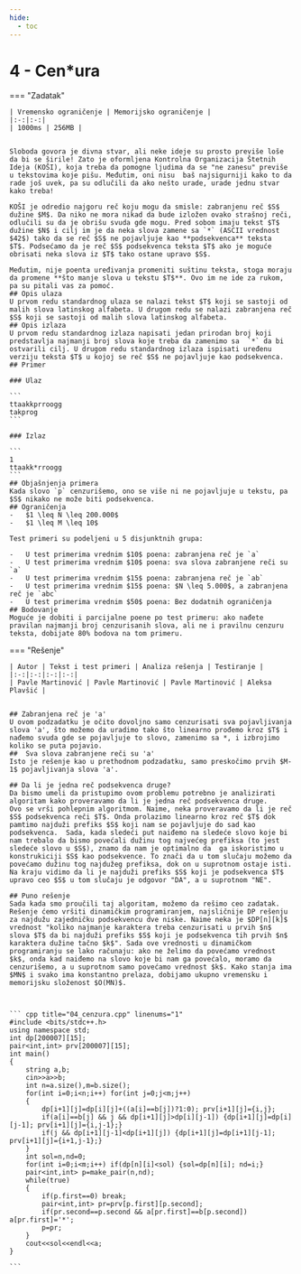 ```yaml
---
hide:
  - toc
---
```


# 4 - Cen*ura

=== "Zadatak"
	
	| Vremensko ograničenje | Memorijsko ograničenje |
	|:-:|:-:|
	| 1000ms | 256MB |
	
	
	Sloboda govora je divna stvar, ali neke ideje su prosto previše loše da bi se širile! Zato je oformljena Kontrolna Organizacija Štetnih Ideja (KOŠI), koja treba da pomogne ljudima da se "ne zanesu" previše u tekstovima koje pišu. Međutim, oni nisu  baš najsigurniji kako to da rade još uvek, pa su odlučili da ako nešto urade, urade jednu stvar kako treba!
	
	KOŠI je odredio najgoru reč koju mogu da smisle: zabranjenu reč $S$ dužine $M$. Da niko ne mora nikad da bude izložen ovako strašnoj reči, odlučili su da je obrišu svuda gde mogu. Pred sobom imaju tekst $T$ dužine $N$ i cilj im je da neka slova zamene sa `*` (ASCII vrednost $42$) tako da se reč $S$ ne pojavljuje kao **podsekvenca** teksta  $T$. Podsećamo da je reč $S$ podsekvenca teksta $T$ ako je moguće obrisati neka slova iz $T$ tako ostane upravo $S$.
	
	Međutim, nije poenta uređivanja promeniti suštinu teksta, stoga moraju da promene **što manje slova u tekstu $T$**. Ovo im ne ide za rukom, pa su pitali vas za pomoć.
	## Opis ulaza
	U prvom redu standardnog ulaza se nalazi tekst $T$ koji se sastoji od malih slova latinskog alfabeta. U drugom redu se nalazi zabranjena reč $S$ koji se sastoji od malih slova latinskog alfabeta.
	## Opis izlaza
	U prvom redu standardnog izlaza napisati jedan prirodan broj koji predstavlja najmanji broj slova koje treba da zamenimo sa  `*` da bi ostvarili cilj. U drugom redu standardnog izlaza ispisati uređenu verziju teksta $T$ u kojoj se reč $S$ ne pojavljuje kao podsekvenca.
	## Primer
	
	### Ulaz
	
	```
	ttaakkprroogg
	takprog
	```
	
	### Izlaz
	
	```
	1
	ttaakk*rroogg
	```
	## Objašnjenja primera
	Kada slovo `p` cenzurišemo, ono se više ni ne pojavljuje u tekstu, pa $S$ nikako ne može biti podsekvenca.
	## Ograničenja
	-   $1 \leq N \leq 200.000$
	-   $1 \leq M \leq 10$
	
	Test primeri su podeljeni u 5 disjunktnih grupa:
	
	-   U test primerima vrednim $10$ poena: zabranjena reč je `a`
	-   U test primerima vrednim $10$ poena: sva slova zabranjene reči su `a`
	-   U test primerima vrednim $15$ poena: zabranjena reč je `ab`
	-   U test primerima vrednim $15$ poena: $N \leq 5.000$, a zabranjena reč je `abc`
	-   U test primerima vrednim $50$ poena: Bez dodatnih ograničenja
	## Bodovanje
	Moguće je dobiti i parcijalne poene po test primeru: ako nađete pravilan najmanji broj cenzurisanih slova, ali ne i pravilnu cenzuru teksta, dobijate 80% bodova na tom primeru.
	
=== "Rešenje"
	
	| Autor | Tekst i test primeri | Analiza rеšenja | Testiranje |
	|:-:|:-:|:-:|:-:|
	| Pavle Martinović | Pavle Martinović | Pavle Martinović | Aleksa Plavšić |
	
	
	## Zabranjena reč je 'a'
	U ovom podzadatku je očito dovoljno samo cenzurisati sva pojavljivanja slova 'a', što možemo da uradimo tako što linearno prođemo kroz $T$ i nađemo svuda gde se pojavljuje to slovo, zamenimo sa *, i izbrojimo koliko se puta pojavio.
	##  Sva slova zabranjene reči su 'a'
	Isto je rešenje kao u prethodnom podzadatku, samo preskočimo prvih $M-1$ pojavljivanja slova 'a'.
	
	## Da li je jedna reč podsekvenca druge?
	Da bismo umeli da pristupimo ovom problemu potrebno je analizirati algoritam kako proveravamo da li je jedna reč podsekvenca druge. 
	Ovo se vrši pohlepnim algoritmom. Naime, neka proveravamo da li je reč $S$ podsekvenca reči $T$. Onda prolazimo linearno kroz reč $T$ dok pamtimo najduži prefiks $S$ koji nam se pojavljuje do sad kao podsekvenca.  Sada, kada sledeći put naiđemo na sledeće slovo koje bi nam trebalo da bismo povećali dužinu tog najvećeg prefiksa (to jest sledeće slovo u $S$), znamo da nam je optimalno da  ga iskoristimo u konstrukiciji $S$ kao podsekvence. To znači da u tom slučaju možemo da povećamo dužinu tog najdužeg prefiksa, dok on u suprotnom ostaje isti. Na kraju vidimo da li je najduži prefiks $S$ koji je podsekvenca $T$ upravo ceo $S$ u tom slučaju je odgovor "DA", a u suprotnom "NE".
	
	## Puno rešenje
	Sada kada smo proučili taj algoritam, možemo da rešimo ceo zadatak.
	Rešenje ćemo vršiti dinamičkim programiranjem, najsličnije DP rešenju za najdužu zajedničku podsekvencu dve niske. Naime neka je $DP[n][k]$ vrednost "koliko najmanje karaktera treba cenzurisati u prvih $n$ slova $T$ da bi najduži prefiks $S$ koji je podsekvenca tih prvih $n$ karaktera dužine tačno $k$". Sada ove vrednosti u dinamičkom programiranju se lako računaju: ako ne želimo da povećamo vrednost $k$, onda kad naiđemo na slovo koje bi nam ga povećalo, moramo da cenzurišemo, a u suprotnom samo povećamo vrednost $k$. Kako stanja ima $MN$ i svako ima konstantno prelaza, dobijamo ukupno vremensku i memorijsku složenost $O(MN)$. 
	
	
	
	``` cpp title="04_cenzura.cpp" linenums="1"
	#include <bits/stdc++.h>
	using namespace std;
	int dp[200007][15];
	pair<int,int> prv[200007][15];
	int main()
	{
	    string a,b;
	    cin>>a>>b;
	    int n=a.size(),m=b.size();
	    for(int i=0;i<n;i++) for(int j=0;j<m;j++)
	    {
	        dp[i+1][j]=dp[i][j]+((a[i]==b[j])?1:0); prv[i+1][j]={i,j};
	        if(a[i]==b[j] && j && dp[i+1][j]>dp[i][j-1]) {dp[i+1][j]=dp[i][j-1]; prv[i+1][j]={i,j-1};}
	        if(j && dp[i+1][j-1]<dp[i+1][j]) {dp[i+1][j]=dp[i+1][j-1]; prv[i+1][j]={i+1,j-1};}
	    }
	    int sol=n,nd=0;
	    for(int i=0;i<m;i++) if(dp[n][i]<sol) {sol=dp[n][i]; nd=i;}
	    pair<int,int> p=make_pair(n,nd);
	    while(true)
	    {
	        if(p.first==0) break;
	        pair<int,int> pr=prv[p.first][p.second];
	        if(pr.second==p.second && a[pr.first]==b[p.second]) a[pr.first]='*';
	        p=pr;
	    }
	    cout<<sol<<endl<<a;
	}

	```
